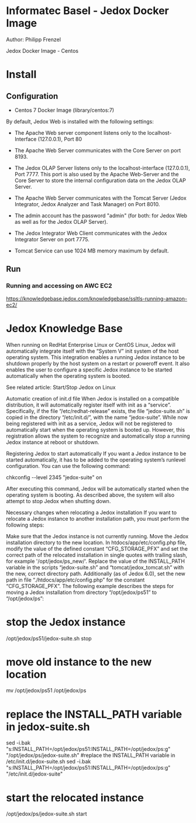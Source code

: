 # Informatec Basel - Jedox Docker Image

Author: Philipp Frenzel

Jedox Docker Image - Centos

# Install

## Configuration

* Centos 7 Docker Image (library/centos:7)

By default, Jedox Web is installed with the following settings:

- The Apache Web server component listens only to the localhost-Interface (127.0.0.1), Port 80

- The Apache Web Server communicates with the Core Server on port 8193.

- The Jedox OLAP Server listens only to the localhost-interface (127.0.0.1), Port 7777. This port is
also used by the Apache Web-Server and the Core Server to store the internal configuration data on
the Jedox OLAP Server.

- The Apache Web Server communicates with the Tomcat Server (Jedox Integrator, Jedox Analyzer
and Task Manager) on Port 8010.

- The admin account has the password "admin" (for both: for Jedox Web as well as for the Jedox
OLAP Server).

- The Jedox Integrator Web Client communicates with the Jedox Integrator Server on port 7775.

- Tomcat Service can use 1024 MB memory maximum by default.

## Run

### Running and accessing on AWC EC2

https://knowledgebase.jedox.com/knowledgebase/ssltls-running-amazon-ec2/




# Jedox Knowledge Base

When running on RedHat Enterprise Linux or CentOS Linux, Jedox will automatically integrate itself with the “System V” init system of the host operating system. This integration enables a running Jedox instance to be shutdown properly by the host system on a restart or poweroff event. It also enables the user to configure a specific Jedox instance to be started automatically when the operating system is booted.

See related article: Start/Stop Jedox on Linux

Automatic creation of init.d file
When Jedox is installed on a compatible distribution, it will automatically register itself with init as a “service”. Specifically, if the file “/etc/redhat-release” exists, the file “jedox-suite.sh” is copied in the directory “/etc/init.d/”, with the name “jedox-suite”. While now being registered with init as a service, Jedox will not be registered to automatically start when the operating system is booted up. However, this registration allows the system to recognize and automatically stop a running Jedox instance at reboot or shutdown.

Registering Jedox to start automatically
If you want a Jedox instance to be started automatically, it has to be added to the operating system’s runlevel configuration. You can use the following command:

chkconfig --level 2345 "jedox-suite" on

After executing this command, Jedox will be automatically started when the operating system is booting. As described above, the system will also attempt to stop Jedox when shutting down.

Necessary changes when relocating a Jedox installation
If you want to relocate a Jedox instance to another installation path, you must perform the following steps:

Make sure that the Jedox instance is not currently running.
Move the Jedox installation directory to the new location.
In htdocs/app/etc/config.php file, modify the value of the defined constant “CFG_STORAGE_PFX” and set the correct path of the relocated installation in single quotes with trailing slash, for example '/opt/jedox/ps_new/'.
Replace the value of the INSTALL_PATH variable in the scripts “jedox-suite.sh” and “tomcat/jedox_tomcat.sh” with the new, correct directory path. Additionally (as of Jedox 6.0), set the new path in file “./htdocs/app/etc/config.php” for the constant “CFG_STORAGE_PFX”.
 The following example describes the steps for moving a Jedox installation from directory “/opt/jedox/ps51” to “/opt/jedox/ps”:

# stop the Jedox instance
 /opt/jedox/ps51/jedox-suite.sh stop
 # move old instance to the new location
 mv /opt/jedox/ps51 /opt/jedox/ps
 # replace the INSTALL_PATH variable in jedox-suite.sh
 sed -i.bak "s:INSTALL_PATH=/opt/jedox/ps51:INSTALL_PATH=/opt/jedox/ps:g" "/opt/jedox/ps/jedox-suite.sh"
 #replace the INSTALL_PATH variable in /etc/init.d/jedox-suite.sh
 sed -i.bak "s:INSTALL_PATH=/opt/jedox/ps51:INSTALL_PATH=/opt/jedox/ps:g" "/etc/init.d/jedox-suite"
 # start the relocated instance
 /opt/jedox/ps/jedox-suite.sh start